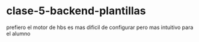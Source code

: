 # clase-5-backend-plantillas

prefiero el motor de hbs es mas dificil de configurar pero mas intuitivo para el alumno
